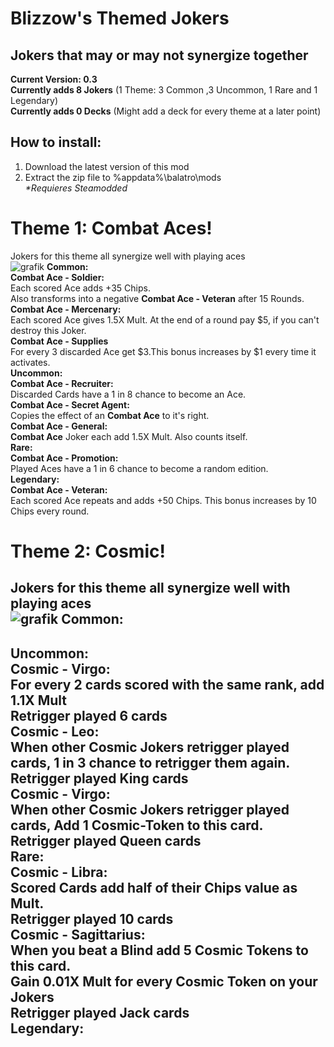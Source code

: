 # Blizzow's Themed Jokers<br>
## Jokers that may or may not synergize together<br>

**Current Version: 0.3**<br>
**Currently adds 8 Jokers** (1 Theme: 3 Common ,3 Uncommon, 1 Rare and 1 Legendary)<br>
**Currently adds 0 Decks** (Might add a deck for every theme at a later point)<br>

## How to install:<br>
1. Download the latest version of this mod<br>
2. Extract the zip file to %appdata%\balatro\mods<br>
*\*Requieres Steamodded*

# Theme 1: **Combat Aces**!<br>
Jokers for this theme all synergize well with playing aces<br>
![grafik](https://github.com/BlizzowX/Balatro---Themed-Jokers/assets/156582510/b6f7b807-1cf7-4537-81d3-f5ce20fefb9f)
__**Common:**__<br>
**Combat Ace - Soldier:**<br>
Each scored Ace adds +35 Chips.<br>
Also transforms into a negative **Combat Ace - Veteran** after 15 Rounds.<br>
**Combat Ace - Mercenary:**<br>
Each scored Ace gives 1.5X Mult. At the end of a round pay $5, if you can't destroy this Joker.<br>
**Combat Ace - Supplies**<br>
For every 3 discarded Ace get $3.This bonus increases by $1 every time it activates.<br>
__**Uncommon:**__<br>
**Combat Ace - Recruiter:**<br>
Discarded Cards have a 1 in 8 chance to become an Ace.<br>
**Combat Ace - Secret Agent:**<br>
Copies the effect of an **Combat Ace** to it's right.<br>
**Combat Ace - General:**<br>
**Combat Ace** Joker each add 1.5X Mult. Also counts itself.<br>
__**Rare:**__<br>
**Combat Ace - Promotion:**<br>
Played Aces have a 1 in 6 chance to become a random edition.<br>
__**Legendary:**__<br>
**Combat Ace - Veteran:**<br>
Each scored Ace repeats and adds +50 Chips. This bonus increases by 10 Chips every round.<br>

# Theme 2: **Cosmic**!<br>
Jokers for this theme all synergize well with playing aces<br>
![grafik](https://github.com/BlizzowX/Balatro---Themed-Jokers/assets/156582510/b6f7b807-1cf7-4537-81d3-f5ce20fefb9f)
__**Common:**__<br>
---
__**Uncommon:**__<br>
**Cosmic - Virgo:**<br>
For every 2 cards scored with the same rank, add 1.1X Mult<br>
Retrigger played 6 cards<br>
**Cosmic - Leo:**<br>
When other Cosmic Jokers retrigger played cards, 1 in 3 chance to retrigger them again.<br>
Retrigger played King cards<br>
**Cosmic - Virgo:**<br>
When other Cosmic Jokers retrigger played cards, Add 1 Cosmic-Token to this card.<br>
Retrigger played Queen cards<br>
__**Rare:**__<br>
**Cosmic - Libra:**<br>
Scored Cards add half of their Chips value as Mult.<br>
Retrigger played 10 cards<br>
**Cosmic - Sagittarius:**<br>
When you beat a Blind add 5 Cosmic Tokens to this card.<br>
Gain 0.01X Mult for every Cosmic Token on your Jokers<br>
Retrigger played Jack cards<br>
__**Legendary:**__<br>
---